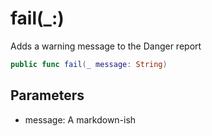 # fail(\_:)

Adds a warning message to the Danger report

``` swift
public func fail(_ message: String)
```

## Parameters

  - message: A markdown-ish
